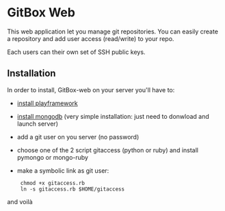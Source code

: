 GitBox Web
==========

This web application let you manage git repositories.
You can easily create a repository and add user access (read/write) to your repo.

Each users can their own set of SSH public keys.

Installation
-------------

In order to install, GitBox-web on your server you'll have to:

* [install playframework](http://www.playframework.org/)
* [install mongodb](http://www.mongodb.org/) (very simple installation: just need to donwload and launch server)
* add a git user on you server (no password)
* choose one of the 2 script gitaccess (python or ruby) and install pymongo or mongo-ruby
* make a symbolic link as git user:

       chmod +x gitaccess.rb
       ln -s gitaccess.rb $HOME/gitaccess
    

and voilà
